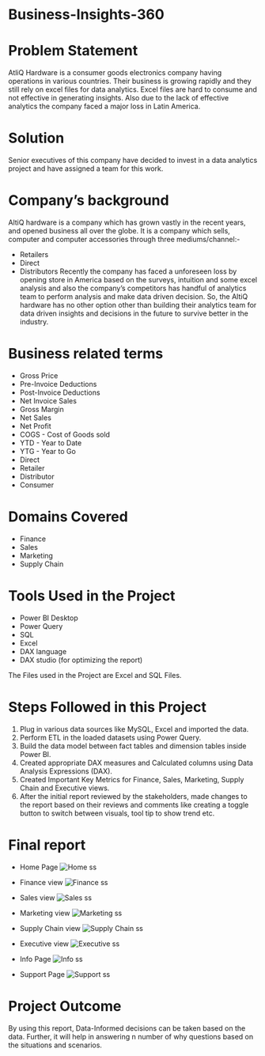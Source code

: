 # Business-Insights-360

# Problem Statement
AtliQ Hardware is a consumer goods electronics company having operations in various countries. Their business is growing rapidly and they still rely on excel files for data analytics. Excel files are hard to consume and not effective in generating insights. Also due to the lack of effective analytics the company faced a major loss in Latin America.

# Solution
Senior executives of this company have decided to invest in a data analytics project and have assigned a team for this work.

# Company’s background
AltiQ hardware is a company which has grown vastly in the recent years, and opened business all over the globe. It is a company which sells, computer and computer accessories through three mediums/channel:-

- Retailers
- Direct
- Distributors
Recently the company has faced a unforeseen loss by opening store in America based on the surveys, intuition and some excel analysis and also the company’s competitors has handful of analytics team to perform analysis and make data driven decision. So, the AltiQ hardware has no other option other than building their analytics team for data driven insights and decisions in the future to survive better in the industry.

# Business related terms
- Gross Price
- Pre-Invoice Deductions
- Post-Invoice Deductions
- Net Invoice Sales
- Gross Margin
- Net Sales
- Net Profit
- COGS - Cost of Goods sold
- YTD - Year to Date
- YTG - Year to Go
- Direct
- Retailer
- Distributor
- Consumer

# Domains Covered
- Finance
- Sales
- Marketing
- Supply Chain

# Tools Used in the Project
- Power BI Desktop
- Power Query
- SQL 
- Excel
- DAX language
- DAX studio (for optimizing the report)

The Files used in the Project are Excel and SQL Files.

# Steps Followed in this Project
1. Plug in various data sources like MySQL, Excel and imported the data.
2. Perform ETL in the loaded datasets using Power Query.
3. Build the data model between fact tables and dimension tables inside Power BI.
4. Created appropriate DAX measures and Calculated columns using Data Analysis Expressions (DAX).
5. Created Important Key Metrics for Finance, Sales, Marketing, Supply Chain and Executive views.
6. After the initial report reviewed by the stakeholders, made changes to the report based on their reviews and comments like creating a toggle button to switch between visuals, tool tip to show trend etc.

# Final report

- Home Page
 ![Home ss](https://github.com/DeveshPathak16/Business-Insights-360/assets/144233773/37d626f3-0433-40d8-80f3-48cef382ae5a)

- Finance view
![Finance ss](https://github.com/DeveshPathak16/Business-Insights-360/assets/144233773/e84434e2-4d7d-4117-8754-5014e612b734)

- Sales view
![Sales ss](https://github.com/DeveshPathak16/Business-Insights-360/assets/144233773/25ed6ea4-fc09-4b1c-804b-8b563169f35e)

- Marketing view
![Marketing ss](https://github.com/DeveshPathak16/Business-Insights-360/assets/144233773/ec5d26ea-0951-4c4a-aa18-db23486ffc40)

- Supply Chain view
![Supply Chain ss](https://github.com/DeveshPathak16/Business-Insights-360/assets/144233773/79309b69-4de6-4b93-b5c7-e0bc75dd7ed3)

- Executive view
![Executive ss](https://github.com/DeveshPathak16/Business-Insights-360/assets/144233773/8d632272-1624-407b-9de4-73889f4efe47)

- Info Page
![Info ss](https://github.com/DeveshPathak16/Business-Insights-360/assets/144233773/8e3aa0bb-6789-4c1f-846f-425353f957f9)

- Support Page
![Support ss](https://github.com/DeveshPathak16/Business-Insights-360/assets/144233773/5e72e32f-667f-48b8-8412-ca7726a0bf31)

# Project Outcome
By using this report, Data-Informed decisions can be taken based on the data. Further, it will help in answering n number of why questions based on the situations and scenarios.

